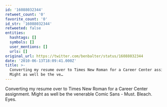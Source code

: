 ```yaml
---
id: '16088032344'
retweet_count: '0'
favorite_count: '0'
id_str: '16088032344'
retweeted: false
entities:
  hashtags: []
  symbols: []
  user_mentions: []
  urls: []
original_url: https://twitter.com/benbalter/status/16088032344
date: '2010-06-13T18:09:41.000Z'
title: >-
  Converting my resume over to Times New Roman for a Career Center assignment.
  Might as well be the ve…
---
```


Converting my resume over to Times New Roman for a Career Center assignment. Might as well be the venerable Comic Sans - Must. Bleach. Eyes.